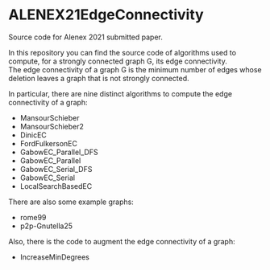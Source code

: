 # ALENEX21EdgeConnectivity
Source code for Alenex 2021 submitted paper.

In this repository you can find the source code of algorithms used to compute, for a strongly connected graph G, its edge connectivity.  
The edge connectivity of a graph G is the minimum number of edges whose deletion leaves a graph that is not strongly connected.

In particular, there are nine distinct algorithms to compute the edge connectivity of a graph:
- MansourSchieber
- MansourSchieber2
- DinicEC
- FordFulkersonEC
- GabowEC_Parallel_DFS
- GabowEC_Parallel
- GabowEC_Serial_DFS
- GabowEC_Serial
- LocalSearchBasedEC

There are also some example graphs:
- rome99
- p2p-Gnutella25

Also, there is the code to augment the edge connectivity of a graph:
- IncreaseMinDegrees 
